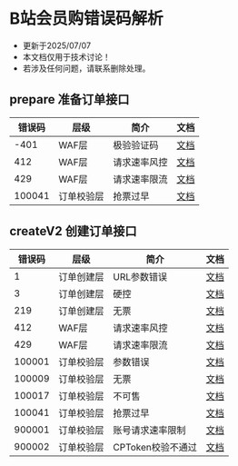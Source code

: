 # B站会员购错误码解析

- 更新于2025/07/07
- 本文档仅用于技术讨论！
- 若涉及任何问题，请联系删除处理。


## prepare 准备订单接口

| 错误码    | 层级    | 简介     | 文档                         |
|--------|-------|--------|----------------------------|
| -401   | WAF层  | 极验验证码  | [文档](./prepare/-401.md)    |
| 412    | WAF层  | 请求速率风控 | [文档](./prepare/412.md)     |
| 429    | WAF层  | 请求速率限流 | [文档](./prepare/429.md)     |
| 100041 | 订单校验层 | 抢票过早   | [文档](./createV2/100041.md) |

## createV2 创建订单接口

| 错误码    | 层级    | 简介           | 文档                         |
|--------|-------|--------------|----------------------------|
| 1      | 订单创建层 | URL参数错误      | [文档](./createV2/1.md)      |
| 3      | 订单创建层 | 硬控           | [文档](./createV2/3.md)      |
| 219    | 订单创建层 | 无票           | [文档](./createV2/219.md)    |
| 412    | WAF层  | 请求速率风控       | [文档](./createV2/412.md)    |
| 429    | WAF层  | 请求速率限流       | [文档](./createV2/429.md)    |
| 100001 | 订单校验层 | 参数错误         | [文档](./createV2/100001.md) |
| 100009 | 订单校验层 | 无票           | [文档](./createV2/100009.md) |
| 100017 | 订单校验层 | 不可售          | [文档](./createV2/100017.md) |
| 100041 | 订单校验层 | 抢票过早         | [文档](./createV2/100041.md) |
| 900001 | 订单校验层 | 账号请求速率限制     | [文档](./createV2/900001.md) |
| 900002 | 订单校验层 | CPToken校验不通过 | [文档](./createV2/900002.md) |